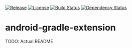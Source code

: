 [![Release](https://img.shields.io/github/release/lennykano/android-gradle-extension.svg?label=maven)](https://jitpack.io/#com.kaneoriley/android-gradle-extension) [![License](https://img.shields.io/badge/license-Apache%202.0-blue.svg)](http://www.apache.org/licenses/LICENSE-2.0) [![Build Status](https://travis-ci.org/lennykano/android-gradle-extension.svg?branch=master)](https://travis-ci.org/lennykano/garlic) [![Dependency Status](https://www.versioneye.com/user/projects/55d44b37265ff6001c0011a2/badge.svg?style=flat)](https://www.versioneye.com/user/projects/55d44b37265ff6001c0011a2)

# android-gradle-extension

TODO: Actual README
